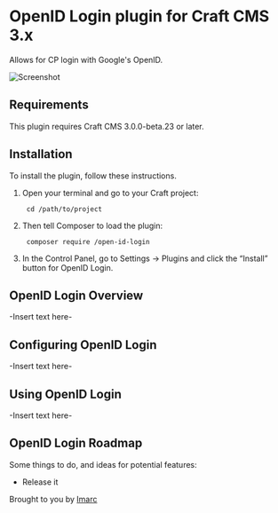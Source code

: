 # OpenID Login plugin for Craft CMS 3.x

Allows for CP login with Google's OpenID.

![Screenshot](resources/img/plugin-logo.png)

## Requirements

This plugin requires Craft CMS 3.0.0-beta.23 or later.

## Installation

To install the plugin, follow these instructions.

1. Open your terminal and go to your Craft project:

        cd /path/to/project

2. Then tell Composer to load the plugin:

        composer require /open-id-login

3. In the Control Panel, go to Settings → Plugins and click the “Install” button for OpenID Login.

## OpenID Login Overview

-Insert text here-

## Configuring OpenID Login

-Insert text here-

## Using OpenID Login

-Insert text here-

## OpenID Login Roadmap

Some things to do, and ideas for potential features:

* Release it

Brought to you by [Imarc](https://www.imarc.com/)
